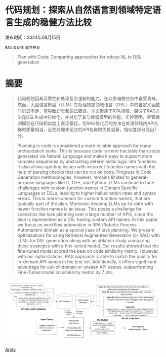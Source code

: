 # 代码规划：探索从自然语言到领域特定语言生成的稳健方法比较

发布时间：2024年08月15日

`RAG` `自动化` `软件开发`

> Plan with Code: Comparing approaches for robust NL to DSL generation

# 摘要

> 代码规划因其可靠性和处理复杂逻辑的能力，在众多编排任务中备受青睐。然而，大型语言模型（LLM）在处理特定领域语言（DSL）中的自定义函数时仍显不足，常导致幻觉和语法错误。本文聚焦于RPA领域，探讨了RAG方法在DSL生成中的优化，并对比了其与微调模型的性能。实验表明，尽管微调模型在代码相似度上表现最佳，但RAG优化后的方法在处理领域内API名称时质量相当，且在处理未见过的API名称时优势显著，相似度评分高出7分。

> Planning in code is considered a more reliable approach for many orchestration tasks. This is because code is more tractable than steps generated via Natural Language and make it easy to support more complex sequences by abstracting deterministic logic into functions. It also allows spotting issues with incorrect function names with the help of parsing checks that can be run on code. Progress in Code Generation methodologies, however, remains limited to general-purpose languages like C, C++, and Python. LLMs continue to face challenges with custom function names in Domain Specific Languages or DSLs, leading to higher hallucination rates and syntax errors. This is more common for custom function names, that are typically part of the plan. Moreover, keeping LLMs up-to-date with newer function names is an issue. This poses a challenge for scenarios like task planning over a large number of APIs, since the plan is represented as a DSL having custom API names. In this paper, we focus on workflow automation in RPA (Robotic Process Automation) domain as a special case of task planning. We present optimizations for using Retrieval Augmented Generation (or RAG) with LLMs for DSL generation along with an ablation study comparing these strategies with a fine-tuned model. Our results showed that the fine-tuned model scored the best on code similarity metric. However, with our optimizations, RAG approach is able to match the quality for in-domain API names in the test set. Additionally, it offers significant advantage for out-of-domain or unseen API names, outperforming Fine-Tuned model on similarity metric by 7 pts.

![代码规划：探索从自然语言到领域特定语言生成的稳健方法比较](../../../paper_images/2408.08335/x1.png)

[Arxiv](https://arxiv.org/abs/2408.08335)